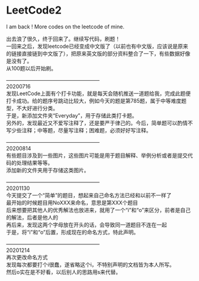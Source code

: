# LeetCode2
I am back ! More codes on the leetcode of mine.

出去浪了很久，终于回来了。继续写代码，刷题！</br>
一回来之后，发现leetcode已经变成中文版了（以前也有中文版，应该说是原来的链接直接链到中文版了），把原来英文版的部分资料整合了一下，有些数据好像是没有了。</br>
从100题以后开始刷。

——————————————————</br>
20200716</br>
发现LeetCode上面有个打卡功能，就是每天会随机推送一道题给我，完成此题便打卡成功。给的题序号跳动比较大，例如今天的题是第785题，属于中等难度题型，不大好进行分类。</br>
于是，新添加文件夹“Everyday”，用于存储此类打卡题。</br>
另外的，发现最近又不爱写注释了，还是要严于律己的。今后，简单题可以酌情不写少些注释；中等题，尽量写注释；困难题，必须好好写注释。</br>

——————————————————</br>
20200814</br>
有些题目涉及到一些图片，这些图片可能是用于题目解释、举例分析或者是提交代码的处理结果等等。</br>
添加新的文件夹用于存储这类图片。</br>

——————————————————</br>
20201130</br>
今天提交了一个“简单”的题目，想起来自己命名方法已经和以前不一样了</br>
最开始的时候题目用NoXXX来命名，意思是第XXX个题目</br>
后来想要把其他人的优秀解法也放进来，就用了一个“i”和“o”来区分，前者是自己的解法，后者是他人的</br>
再后来，发现这两个字母放在开头的话，会导致同一道题目不连在一起</br>
于是，将“i”和“o”后置，形成现在的命名方式，特此声明。</br>

——————————————————</br>
20201214</br>
再次更改命名方式</br>
发现每次都要打个i很蠢，遂省略这个i，不特别声明的文档皆为本人所写。</br>
然后o实在是不好看，以后别人的思路用s来代替。</br>


